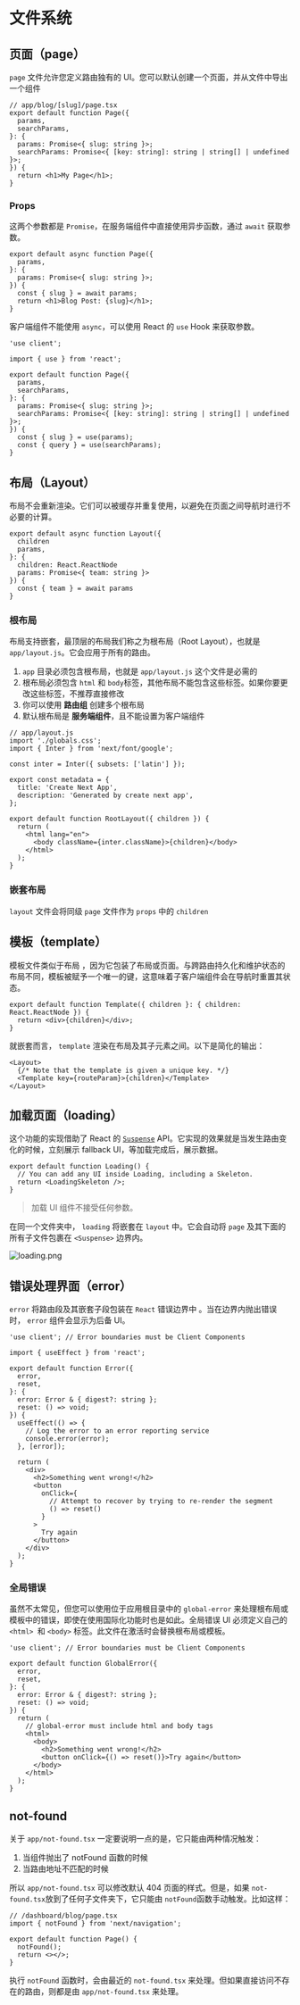 # 文件系统

## 页面（page）

`page` 文件允许您定义路由独有的 UI。您可以默认创建一个页面，并从文件中导出一个组件

```tsx
// app/blog/[slug]/page.tsx
export default function Page({
  params,
  searchParams,
}: {
  params: Promise<{ slug: string }>;
  searchParams: Promise<{ [key: string]: string | string[] | undefined }>;
}) {
  return <h1>My Page</h1>;
}
```

### Props

这两个参数都是 `Promise`，在服务端组件中直接使用异步函数，通过 `await` 获取参数。

```tsx
export default async function Page({
  params,
}: {
  params: Promise<{ slug: string }>;
}) {
  const { slug } = await params;
  return <h1>Blog Post: {slug}</h1>;
}
```

客户端组件不能使用 `async`，可以使用 React 的 `use` Hook 来获取参数。

```tsx
'use client';

import { use } from 'react';

export default function Page({
  params,
  searchParams,
}: {
  params: Promise<{ slug: string }>;
  searchParams: Promise<{ [key: string]: string | string[] | undefined }>;
}) {
  const { slug } = use(params);
  const { query } = use(searchParams);
}
```

## 布局（Layout）

布局不会重新渲染。它们可以被缓存并重复使用，以避免在页面之间导航时进行不必要的计算。

```tsx
export default async function Layout({
  children
  params,
}: {
  children: React.ReactNode
  params: Promise<{ team: string }>
}) {
  const { team } = await params
}
```

### 根布局

布局支持嵌套，最顶层的布局我们称之为根布局（Root Layout），也就是 `app/layout.js`。它会应用于所有的路由。

1.  `app` 目录必须包含根布局，也就是 `app/layout.js` 这个文件是必需的
2.  根布局必须包含 `html` 和 `body`标签，其他布局不能包含这些标签。如果你要更改这些标签，不推荐直接修改
3.  你可以使用 **路由组** 创建多个根布局
4.  默认根布局是 **服务端组件**，且不能设置为客户端组件

```tsx
// app/layout.js
import './globals.css';
import { Inter } from 'next/font/google';

const inter = Inter({ subsets: ['latin'] });

export const metadata = {
  title: 'Create Next App',
  description: 'Generated by create next app',
};

export default function RootLayout({ children }) {
  return (
    <html lang="en">
      <body className={inter.className}>{children}</body>
    </html>
  );
}
```

### 嵌套布局

`layout` 文件会将同级 `page` 文件作为 `props` 中的 `children`

## 模板（template）

模板文件类似于布局 ，因为它包装了布局或页面。与跨路由持久化和维护状态的布局不同，模板被赋予一个唯一的键，这意味着子客户端组件会在导航时重置其状态。

```tsx
export default function Template({ children }: { children: React.ReactNode }) {
  return <div>{children}</div>;
}
```

就嵌套而言， `template` 渲染在布局及其子元素之间。以下是简化的输出：

```tsx
<Layout>
  {/* Note that the template is given a unique key. */}
  <Template key={routeParam}>{children}</Template>
</Layout>
```

## 加载页面（loading）

这个功能的实现借助了 React 的 [`Suspense`](https://zh-hans.react.dev/reference/react/Suspense) API。它实现的效果就是当发生路由变化的时候，立刻展示 fallback UI，等加载完成后，展示数据。

```tsx
export default function Loading() {
  // You can add any UI inside Loading, including a Skeleton.
  return <LoadingSkeleton />;
}
```

> 加载 UI 组件不接受任何参数。

在同一个文件夹中， `loading` 将嵌套在 `layout` 中。它会自动将 `page` 及其下面的所有子文件包裹在 `<Suspense>` 边界内。

![loading.png](https://img-bed.renouc.cn/v2/gJOXDCw.png)

## 错误处理界面（error）

`error` 将路由段及其嵌套子段包装在 `React` 错误边界中 。当在边界内抛出错误时， `error` 组件会显示为后备 UI。

```tsx
'use client'; // Error boundaries must be Client Components

import { useEffect } from 'react';

export default function Error({
  error,
  reset,
}: {
  error: Error & { digest?: string };
  reset: () => void;
}) {
  useEffect(() => {
    // Log the error to an error reporting service
    console.error(error);
  }, [error]);

  return (
    <div>
      <h2>Something went wrong!</h2>
      <button
        onClick={
          // Attempt to recover by trying to re-render the segment
          () => reset()
        }
      >
        Try again
      </button>
    </div>
  );
}
```

### 全局错误

虽然不太常见，但您可以使用位于应用根目录中的 `global-error` 来处理根布局或模板中的错误，即使在使用国际化功能时也是如此。全局错误 UI 必须定义自己的 `<html> `和 `<body>` 标签。此文件在激活时会替换根布局或模板。

```tsx
'use client'; // Error boundaries must be Client Components

export default function GlobalError({
  error,
  reset,
}: {
  error: Error & { digest?: string };
  reset: () => void;
}) {
  return (
    // global-error must include html and body tags
    <html>
      <body>
        <h2>Something went wrong!</h2>
        <button onClick={() => reset()}>Try again</button>
      </body>
    </html>
  );
}
```

## not-found

关于 `app/not-found.tsx` 一定要说明一点的是，它只能由两种情况触发：

1.  当组件抛出了 notFound 函数的时候
2.  当路由地址不匹配的时候

所以 `app/not-found.tsx` 可以修改默认 404 页面的样式。但是，如果 `not-found.tsx`放到了任何子文件夹下，它只能由 `notFound`函数手动触发。比如这样：

```tsx
// /dashboard/blog/page.tsx
import { notFound } from 'next/navigation';

export default function Page() {
  notFound();
  return <></>;
}
```

执行 `notFound` 函数时，会由最近的 `not-found.tsx` 来处理。但如果直接访问不存在的路由，则都是由 `app/not-found.tsx` 来处理。
